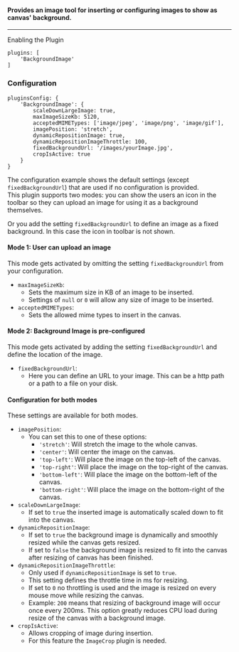 #### Provides an image tool for inserting or configuring images to show as canvas' background. 

***
Enabling the Plugin
```
plugins: [
    'BackgroundImage'
]
```
### Configuration
```
pluginsConfig: {
    'BackgroundImage': {
        scaleDownLargeImage: true,
        maxImageSizeKb: 5120,
        acceptedMIMETypes: ['image/jpeg', 'image/png', 'image/gif'],
        imagePosition: 'stretch',
        dynamicRepositionImage: true,
        dynamicRepositionImageThrottle: 100,
        fixedBackgroundUrl: '/images/yourImage.jpg',
        cropIsActive: true
    }
}
```
The configuration example shows the default settings (except `fixedBackgroundUrl`) that are used if no configuration is provided.  
This plugin supports two modes: you can show the users an icon in the toolbar so they can upload an image for using it as a background themselves.  

Or you add the setting `fixedBackgroundUrl` to define an image as a fixed background. In this case the icon in toolbar is not shown. 
#### Mode 1: User can upload an image 
 This mode gets activated by omitting the setting `fixedBackgroundUrl` from your configuration.
* `maxImageSizeKb`:
    * Sets the maximum size in KB of an image to be inserted. 
    * Settings of `null` or `0` will allow any size of image to be inserted. 
* `acceptedMIMETypes`:
    * Sets the allowed mime types to insert in the canvas. 
#### Mode 2: Background Image is pre-configured 
This mode gets activated by adding the setting `fixedBackgroundUrl` and define the location of the image.  
* `fixedBackgroundUrl`:
    * Here you can define an URL to your image. This can be a http path or a path to a file on your disk.
#### Configuration for both modes 
These settings are available for both modes. 
* `imagePosition`:
    * You can set this to one of these options: 
        * `'stretch'`: Will stretch the image to the whole canvas. 
        * `'center'`: Will center the image on the canvas. 
        * `'top-left'`: Will place the image on the top-left of the canvas. 
        * `'top-right'`: Will place the image on the top-right of the canvas. 
        * `'bottom-left'`: Will place the image on the bottom-left of the canvas. 
        * `'bottom-right'`: Will place the image on the bottom-right of the canvas. 
* `scaleDownLargeImage`: 
    * If set to `true` the inserted image is automatically scaled down to fit into the canvas.
* `dynamicRepositionImage`: 
    * If set to `true` the background image is dynamically and smoothly resized while the canvas gets resized. 
    * If set to `false` the background image is resized to fit into the canvas after resizing of canvas has been finished. 
* `dynamicRepositionImageThrottle`:
    * Only used if `dynamicRepositionImage` is set to `true`. 
    * This setting defines the throttle time in ms for resizing. 
    * If set to `0` no throttling is used and the image is resized on every mouse move while resizing the canvas. 
    * Example: `200` means that resizing of background image will occur once every 200ms. This option greatly reduces CPU load during resize of the canvas with a background image. 
* `cropIsActive`:
    * Allows cropping of image during insertion. 
    * For this feature the `ImageCrop` plugin is needed. 